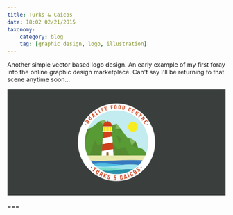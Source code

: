 ```yaml
---
title: Turks & Caicos
date: 18:02 02/21/2015
taxonomy:
    category: blog
    tag: [graphic design, logo, illustration]
---
```




Another simple vector based logo design. An early example of my first foray into the online graphic design marketplace. Can't say I'll be returning to that scene anytime soon...

![turks_thumbnail.svg](turks_thumbnail.svg)

===